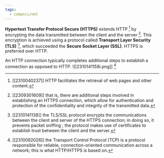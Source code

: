 ```yaml
---
tags:
  - compsci/net
---
```

**Hypertext Transfer Protocol Secure (HTTPS)** extends HTTP [^1] by encrypting the data transmitted between the client and the server [^2]. This encryption is achieved using a protocol called **Transport Layer Security (TLS)** [^3], which succeeded the **Secure Socket Layer (SSL)**. HTTPS is preferred over HTTP.

An HTTP connection typically completes additional steps to establish a connection as opposed to HTTP.
![[2310141158i.png]] [^4]

[^1]: [[2310040237]] HTTP facilitates the retrieval of web pages and other content.
[^2]: [[2309301609]] that is, there are additional steps involved in establishing an HTTPS connection, which allow for authentication and protection of the confidentiality and integrity of the transmitted data.
[^3]: [[2310141138]] the TLS/SSL protocol encrypts the communications between the client and server of the HTTPS connection; in doing so, it prevents packet sniffing [^5]; the protocol makes use of certificates to establish trust between the client and the server.
[^4]: [[2310092026]] the Transport Control Protocol (TCP) is a protocol responsible for reliable, connection-oriented communication across a network; this is what HTTP/HTTPS is based on.
[^5]: [[2309281854]] is the malicious practice of intercepting transmitting data along a network and examining it for its contents.